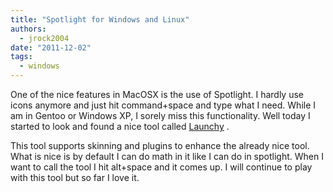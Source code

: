 ```yaml
---
title: "Spotlight for Windows and Linux"
authors:
  - jrock2004
date: "2011-12-02"
tags:
  - windows
---
```


One of the nice features in MacOSX is the use of Spotlight. I hardly use icons anymore and just hit command+space and type what I need. While I am in Gentoo or Windows XP, I sorely miss this functionality. Well today I started to look and found a nice tool called [Launchy](http://www.launchy.net/) .

This tool supports skinning and plugins to enhance the already nice tool. What is nice is by default I can do math in it like I can do in spotlight. When I want to call the tool I hit alt+space and it comes up. I will continue to play with this tool but so far I love it.
